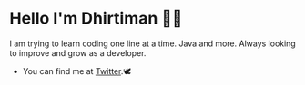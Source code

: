 # Hello  I'm Dhirtiman 🙋🏽‍
I am trying to learn coding one line at a time.
Java and more. Always looking to improve and grow as a developer.

- You can find me at [Twitter](https://twitter.com/dhirtiman).🕊
